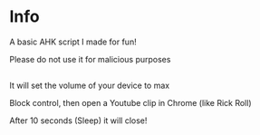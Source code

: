 # Info 
A basic AHK script I made for fun!

Please do not use it for malicious purposes 
## 
It will set the volume of your device to max 

Block control, then open a Youtube clip in Chrome (like Rick Roll) 

After 10 seconds (Sleep) it will close!
